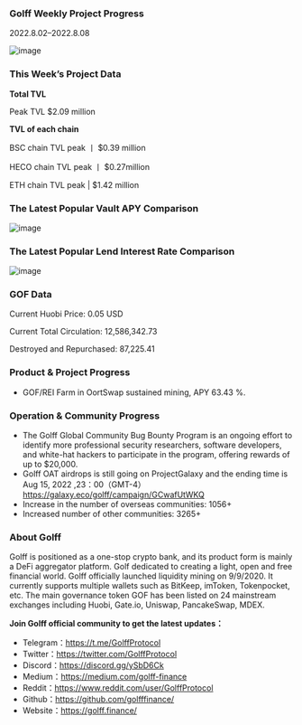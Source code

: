 ### Golff Weekly Project Progress

2022.8.02–2022.8.08

![image](https://docs.golff.com/blog/page/week72/1.jpg)

### This Week’s Project Data

**Total TVL**

Peak TVL $2.09 million

**TVL of each chain**

BSC chain TVL peak 丨 $0.39 million

HECO chain TVL peak 丨 $0.27million

ETH chain TVL peak | $1.42 million

### The Latest Popular Vault APY Comparison

![image](https://docs.golff.com/blog/page/week72/2.jpg)

### The Latest Popular Lend Interest Rate Comparison

![image](https://docs.golff.com/blog/page/week72/3.jpg)

### GOF Data

Current Huobi Price: 0.05 USD

Current Total Circulation: 12,586,342.73

Destroyed and Repurchased: 87,225.41

### Product & Project Progress

- GOF/REI Farm in OortSwap sustained mining, APY 63.43 %.

### Operation & Community Progress

- The Golff Global Community Bug Bounty Program is an ongoing effort to identify more professional security researchers, software developers, and white-hat hackers to participate in the program, offering rewards of up to $20,000.
- Golff OAT airdrops is still going on ProjectGalaxy and the ending time is Aug 15, 2022 ,23：00（GMT-4） https://galaxy.eco/golff/campaign/GCwafUtWKQ
- Increase in the number of overseas communities: 1056+
- Increased number of other communities: 3265+

### About Golff

Golff is positioned as a one-stop crypto bank, and its product form is mainly a DeFi aggregator platform. Golf dedicated to creating a light, open and free financial world. Golff officially launched liquidity mining on 9/9/2020. It currently supports multiple wallets such as BitKeep, imToken, Tokenpocket, etc. The main governance token GOF has been listed on 24 mainstream exchanges including Huobi, Gate.io, Uniswap, PancakeSwap, MDEX.

**Join Golff official community to get the latest updates：**

- Telegram：https://t.me/GolffProtocol
- Twitter：https://twitter.com/GolffProtocol
- Discord：https://discord.gg/ySbD6Ck
- Medium：https://medium.com/golff-finance
- Reddit：https://www.reddit.com/user/GolffProtocol
- Github：https://github.com/golfffinance/
- Website：https://golff.finance/